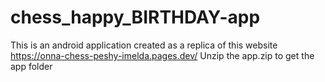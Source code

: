 # chess_happy_BIRTHDAY-app
This is an android application created as a replica of this website
      https://onna-chess-peshy-imelda.pages.dev/
Unzip the app.zip to get the app folder
